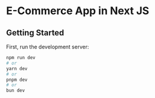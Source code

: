 # E-Commerce App in Next JS

## Getting Started

First, run the development server:

```bash
npm run dev
# or
yarn dev
# or
pnpm dev
# or
bun dev
```
